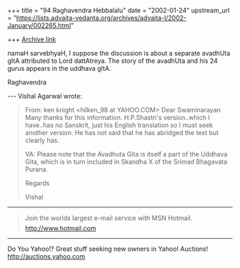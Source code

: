 +++
title = "94 Raghavendra Hebbalalu"
date = "2002-01-24"
upstream_url = "https://lists.advaita-vedanta.org/archives/advaita-l/2002-January/002265.html"

+++
[Archive link](https://lists.advaita-vedanta.org/archives/advaita-l/2002-January/002265.html)

namaH sarvebhyaH,
I suppose the discussion is about  a separate avadhUta
gItA attributed to Lord dattAtreya. The story of the
avadhUta and his 24 gurus appears in the uddhava gItA.


Raghavendra

--- Vishal Agarwal <vishalagarwal at HOTMAIL.COM> wrote:
> From: ken knight <hilken_98 at YAHOO.COM>
> Dear Swaminarayan
> Many thanks for this information. H.P.Shastri's
> version..which I have..has no Sanskrit, just his
> English translation so I must seek another version.
> He
> has not said that he has abridged the text but
> clearly
> has.
>
> VA: Please note that the Avadhuta Gita is itself a
> part of the Uddhava Gita,
> which is in turn included in Skandha X of the Srimad
> Bhagavata Purana.
>
> Regards
>
> Vishal
>
>
_________________________________________________________________
> Join the worlds largest e-mail service with MSN
> Hotmail.
> http://www.hotmail.com


__________________________________________________
Do You Yahoo!?
Great stuff seeking new owners in Yahoo! Auctions!
http://auctions.yahoo.com


